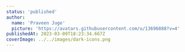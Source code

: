 ```yaml
---
status: 'published'
author:
  name: 'Praveen Juge'
  picture: 'https://avatars.githubusercontent.com/u/13696888?v=4'
publishedAt: 2023-03-09T18:23:34.667Z
coverImage: ../../images/dark-icons.png
---
```


